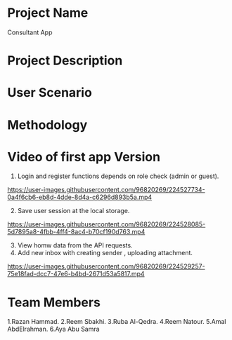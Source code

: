 # Project Name

Consultant App

# Project Description


# User Scenario


# Methodology


# Video of first app Version
1. Login and register functions depends on role check (admin or guest).


https://user-images.githubusercontent.com/96820269/224527734-0a4f6cb6-eb8d-4dde-8d4a-c6296d893b5a.mp4

2. Save user session at the local storage.


https://user-images.githubusercontent.com/96820269/224528085-5d7895a8-4fbb-4ff4-8ac4-b70cf190d763.mp4

3. View homw data from the API requests.
4. Add new inbox with creating sender , uploading attachment.


https://user-images.githubusercontent.com/96820269/224529257-75e18fad-dcc7-47e6-b4bd-2671d53a5817.mp4











# Team Members

1.Razan Hammad. 
2.Reem Sbakhi.
3.Ruba Al-Qedra.
4.Reem Natour.
5.Amal AbdElrahman.
6.Aya Abu Samra 

